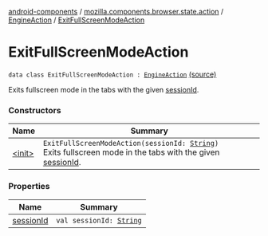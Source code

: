 [android-components](../../../index.md) / [mozilla.components.browser.state.action](../../index.md) / [EngineAction](../index.md) / [ExitFullScreenModeAction](./index.md)

# ExitFullScreenModeAction

`data class ExitFullScreenModeAction : `[`EngineAction`](../index.md) [(source)](https://github.com/mozilla-mobile/android-components/blob/master/components/browser/state/src/main/java/mozilla/components/browser/state/action/BrowserAction.kt#L508)

Exits fullscreen mode in the tabs with the given [sessionId](session-id.md).

### Constructors

| Name | Summary |
|---|---|
| [&lt;init&gt;](-init-.md) | `ExitFullScreenModeAction(sessionId: `[`String`](https://kotlinlang.org/api/latest/jvm/stdlib/kotlin/-string/index.html)`)`<br>Exits fullscreen mode in the tabs with the given [sessionId](session-id.md). |

### Properties

| Name | Summary |
|---|---|
| [sessionId](session-id.md) | `val sessionId: `[`String`](https://kotlinlang.org/api/latest/jvm/stdlib/kotlin/-string/index.html) |
